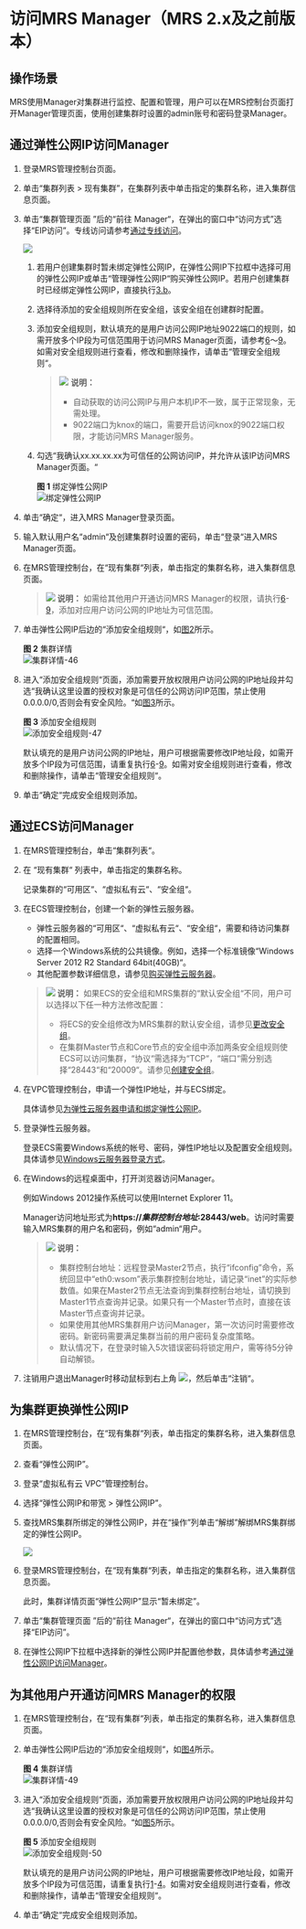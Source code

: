 # 访问MRS Manager（MRS 2.x及之前版本）<a name="mrs_01_0102"></a>

## 操作场景<a name="zh-cn_topic_0035209594_section6069209810190"></a>

MRS使用Manager对集群进行监控、配置和管理，用户可以在MRS控制台页面打开Manager管理页面，使用创建集群时设置的admin账号和密码登录Manager。

## 通过弹性公网IP访问Manager<a name="zh-cn_topic_0035209594_section1511920110246"></a>

1.  登录MRS管理控制台页面。
2.  单击“集群列表 \> 现有集群”，在集群列表中单击指定的集群名称，进入集群信息页面。
3.  单击“集群管理页面 ”后的“前往 Manager“，在弹出的窗口中“访问方式”选择“EIP访问”。专线访问请参考[通过专线访问](通过专线访问.md)。

    ![](figures/8-03.png)

    1.  若用户创建集群时暂未绑定弹性公网IP，在弹性公网IP下拉框中选择可用的弹性公网IP或单击“管理弹性公网IP“购买弹性公网IP。若用户创建集群时已经绑定弹性公网IP，直接执行[3.b](#li1362714487427)。
    2.  <a name="li1362714487427"></a>选择待添加的安全组规则所在安全组，该安全组在创建群时配置。
    3.  添加安全组规则，默认填充的是用户访问公网IP地址9022端口的规则，如需开放多个IP段为可信范围用于访问MRS Manager页面，请参考[6](#zh-cn_topic_0035209594_li1049410469610)～[9](#zh-cn_topic_0035209594_li035723593115)。如需对安全组规则进行查看，修改和删除操作，请单击“管理安全组规则“。

        >![](public_sys-resources/icon-note.gif) **说明：** 
        >-   自动获取的访问公网IP与用户本机IP不一致，属于正常现象，无需处理。
        >-   9022端口为knox的端口，需要开启访问knox的9022端口权限，才能访问MRS Manager服务。

    4.  勾选“我确认xx.xx.xx.xx为可信任的公网访问IP，并允许从该IP访问MRS Manager页面。“

        **图 1**  绑定弹性公网IP<a name="zh-cn_topic_0035209594_fig7968172954416"></a>  
        ![](figures/绑定弹性公网IP.png "绑定弹性公网IP")

4.  单击“确定“，进入MRS Manager登录页面。
5.  输入默认用户名“admin“及创建集群时设置的密码，单击“登录“进入MRS Manager页面。
6.  <a name="zh-cn_topic_0035209594_li1049410469610"></a>在MRS管理控制台，在“现有集群“列表，单击指定的集群名称，进入集群信息页面。

    >![](public_sys-resources/icon-note.gif) **说明：** 
    >如需给其他用户开通访问MRS Manager的权限，请执行[6](#zh-cn_topic_0035209594_li1049410469610)-[9](#zh-cn_topic_0035209594_li035723593115)，添加对应用户访问公网的IP地址为可信范围。

7.  单击弹性公网IP后边的“添加安全组规则“，如[图2](#zh-cn_topic_0035209594_fig131193614465)所示。

    **图 2**  集群详情<a name="zh-cn_topic_0035209594_fig131193614465"></a>  
    ![](figures/集群详情-46.png "集群详情-46")

8.  进入“添加安全组规则“页面，添加需要开放权限用户访问公网的IP地址段并勾选“我确认这里设置的授权对象是可信任的公网访问IP范围，禁止使用0.0.0.0/0,否则会有安全风险。“如[图3](#zh-cn_topic_0035209594_fig10985182312493)所示。

    **图 3**  添加安全组规则<a name="zh-cn_topic_0035209594_fig10985182312493"></a>  
    ![](figures/添加安全组规则-47.png "添加安全组规则-47")

    默认填充的是用户访问公网的IP地址，用户可根据需要修改IP地址段，如需开放多个IP段为可信范围，请重复执行[6](#zh-cn_topic_0035209594_li1049410469610)-[9](#zh-cn_topic_0035209594_li035723593115)。如需对安全组规则进行查看，修改和删除操作，请单击“管理安全组规则“。

9.  <a name="zh-cn_topic_0035209594_li035723593115"></a>单击“确定“完成安全组规则添加。

## 通过ECS访问Manager<a name="section44133360495"></a>

1.  在MRS管理控制台，单击“集群列表“。
2.  在  “现有集群“  列表中，单击指定的集群名称。

    记录集群的“可用区“、“虚拟私有云“、“安全组“。

3.  在ECS管理控制台，创建一个新的弹性云服务器。

    -   弹性云服务器的“可用区“、“虚拟私有云“、“安全组“，需要和待访问集群的配置相同。
    -   选择一个Windows系统的公共镜像。例如，选择一个标准镜像“Windows Server 2012 R2 Standard 64bit\(40GB\)“。
    -   其他配置参数详细信息，请参见[购买弹性云服务器](https://support.huaweicloud.com/qs-ecs/zh-cn_topic_0021831611.html)。

    >![](public_sys-resources/icon-note.gif) **说明：** 
    >如果ECS的安全组和MRS集群的“默认安全组“不同，用户可以选择以下任一种方法修改配置：
    >-   将ECS的安全组修改为MRS集群的默认安全组，请参见[更改安全组](https://support.huaweicloud.com/usermanual-ecs/ecs_03_0606.html)。
    >-   在集群Master节点和Core节点的安全组中添加两条安全组规则使ECS可以访问集群，“协议“需选择为“TCP“，“端口“需分别选择“28443“和“20009“。请参见[创建安全组](https://support.huaweicloud.com/usermanual-vpc/zh-cn_topic_0013748715.html)。

4.  在VPC管理控制台，申请一个弹性IP地址，并与ECS绑定。

    具体请参见[为弹性云服务器申请和绑定弹性公网IP](https://support.huaweicloud.com/usermanual-vpc/zh-cn_topic_0013748738.html)。

5.  登录弹性云服务器。

    登录ECS需要Windows系统的帐号、密码，弹性IP地址以及配置安全组规则。具体请参见[Windows云服务器登录方式](https://support.huaweicloud.com/usermanual-ecs/zh-cn_topic_0092494943.html)。

6.  在Windows的远程桌面中，打开浏览器访问Manager。

    例如Windows 2012操作系统可以使用Internet Explorer 11。

    Manager访问地址形式为**https://_集群控制台地址_:28443/web**。访问时需要输入MRS集群的用户名和密码，例如“admin“用户。

    >![](public_sys-resources/icon-note.gif) **说明：** 
    >-   集群控制台地址：远程登录Master2节点，执行“ifconfig”命令，系统回显中“eth0:wsom”表示集群控制台地址，请记录“inet”的实际参数值。如果在Master2节点无法查询到集群控制台地址，请切换到Master1节点查询并记录。如果只有一个Master节点时，直接在该Master节点查询并记录。
    >-   如果使用其他MRS集群用户访问Manager，第一次访问时需要修改密码。新密码需要满足集群当前的用户密码复杂度策略。
    >-   默认情况下，在登录时输入5次错误密码将锁定用户，需等待5分钟自动解锁。

7.  注销用户退出Manager时移动鼠标到右上角  ![](figures/icon_mrs_loginout-48.jpg)，然后单击“注销“。

## 为集群更换弹性公网IP<a name="section162359022511"></a>

1.  在MRS管理控制台，在“现有集群“列表，单击指定的集群名称，进入集群信息页面。
2.  查看“弹性公网IP”。
3.  登录“虚拟私有云 VPC”管理控制台。
4.  选择“弹性公网IP和带宽 \> 弹性公网IP”。
5.  查找MRS集群所绑定的弹性公网IP，并在“操作”列单击“解绑”解绑MRS集群绑定的弹性公网IP。

    ![](figures/8-05.png)

6.  登录MRS管理控制台，在“现有集群“列表，单击指定的集群名称，进入集群信息页面。

    此时，集群详情页面“弹性公网IP”显示“暂未绑定”。

7.  单击“集群管理页面 ”后的“前往 Manager“，在弹出的窗口中“访问方式”选择“EIP访问”。
8.  在弹性公网IP下拉框中选择新的弹性公网IP并配置他参数，具体请参考[通过弹性公网IP访问Manager](#zh-cn_topic_0035209594_section1511920110246)。

## 为其他用户开通访问MRS Manager的权限<a name="section133194273920"></a>

1.  <a name="li1750491811399"></a>在MRS管理控制台，在“现有集群“列表，单击指定的集群名称，进入集群信息页面。
2.  单击弹性公网IP后边的“添加安全组规则“，如[图4](#fig7504818193913)所示。

    **图 4**  集群详情<a name="fig7504818193913"></a>  
    ![](figures/集群详情-49.png "集群详情-49")

3.  进入“添加安全组规则“页面，添加需要开放权限用户访问公网的IP地址段并勾选“我确认这里设置的授权对象是可信任的公网访问IP范围，禁止使用0.0.0.0/0,否则会有安全风险。“如[图5](#fig18505918193917)所示。

    **图 5**  添加安全组规则<a name="fig18505918193917"></a>  
    ![](figures/添加安全组规则-50.png "添加安全组规则-50")

    默认填充的是用户访问公网的IP地址，用户可根据需要修改IP地址段，如需开放多个IP段为可信范围，请重复执行[1](#li1750491811399)-[4](#li55051218183912)。如需对安全组规则进行查看，修改和删除操作，请单击“管理安全组规则“。

4.  <a name="li55051218183912"></a>单击“确定“完成安全组规则添加。

